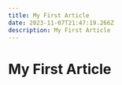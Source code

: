 ```yaml
---
title: My First Article
date: 2023-11-07T21:47:19.266Z
description: My First Article
---
```

# My First Article